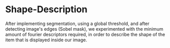# Shape-Description
After implementing segmentation, using a global threshold, and after detecting image's edges (Sobel mask), we experimented with the minimum amount of fourier descriptors required, in order to describe the shape of the item that is displayed inside our image.
